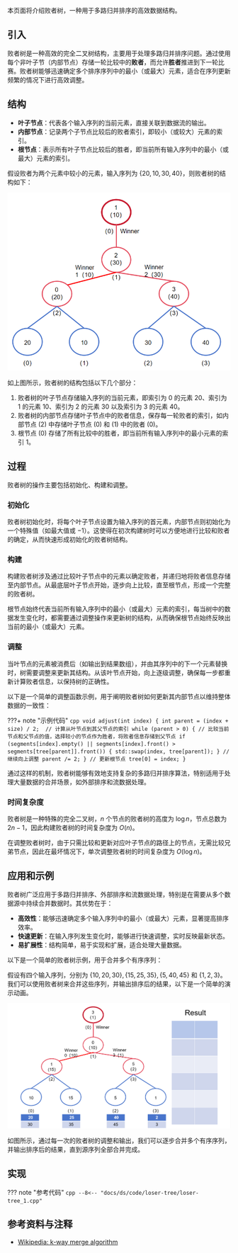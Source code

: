 本页面将介绍败者树，一种用于多路归并排序的高效数据结构。

## 引入

败者树是一种高效的完全二叉树结构，主要用于处理多路归并排序问题。通过使用每个非叶子节（内部节点）存储一轮比较中的**败者**，而允许**胜者**推进到下一轮比赛。败者树能够迅速确定多个排序序列中的最小（或最大）元素，适合在序列更新频繁的情况下进行高效调整。

## 结构

- **叶子节点**：代表各个输入序列的当前元素，直接关联到数据流的输出。
- **内部节点**：记录两个子节点比较后的败者索引，即较小（或较大）元素的索引。
- **根节点**：表示所有叶子节点比较后的胜者，即当前所有输入序列中的最小（或最大）元素的索引。

假设败者为两个元素中较小的元素，输入序列为 $\{20,10,30,40\}$，则败者树的结构如下：

![败者树示例](./images/loser-tree-1.png)

如上图所示，败者树的结构包括以下几个部分：

1. 败者树的叶子节点存储输入序列的当前元素，即索引为 $0$ 的元素 $20$、索引为 $1$ 的元素 $10$、索引为 $2$ 的元素 $30$ 以及索引为 $3$ 的元素 $40$。
2. 败者树的内部节点存储叶子节点中的败者信息，保存每一轮败者的索引，如内部节点 $(2)$ 中存储叶子节点 $(0)$ 和 $(1)$ 中的败者 $(0)$。
3. 根节点 $(0)$ 存储了所有比较中的胜者，即当前所有输入序列中的最小元素的索引 $1$。

## 过程

败者树的操作主要包括初始化、构建和调整。

### 初始化

败者树初始化时，将每个叶子节点设置为输入序列的首元素，内部节点则初始化为一个特殊值（如最大值或 $-1$）。这使得在初次构建树时可以方便地进行比较和败者的确定，从而快速形成初始化的败者树结构。

### 构建

构建败者树涉及通过比较叶子节点中的元素以确定败者，并递归地将败者信息存储至内部节点。从最底层叶子节点开始，逐步向上比较，直至根节点，形成一个完整的败者树。

根节点始终代表当前所有输入序列中的最小（或最大）元素的索引，每当树中的数据发生变化时，都需要通过调整操作来更新树的结构，从而确保根节点始终反映出当前的最小（或最大）元素。

### 调整

当叶节点的元素被消费后（如输出到结果数组），并由其序列中的下一个元素替换时，树需要调整来更新其结构。从该叶节点开始，向上逐级调整，确保每一步都重新计算败者信息，以保持树的正确性。

以下是一个简单的调整函数示例，用于阐明败者树如何更新其内部节点以维持整体数据的一致性：

???+ note "示例代码"
    ```cpp
    void adjust(int index)
    {
        int parent = (index + size) / 2;  // 计算从叶节点到其父节点的索引
        while (parent > 0) {
        // 比较当前节点和父节点的值，选择较小的节点作为胜者，将败者信息存储到父节点
        if (segments[index].empty() || segments[index].front() > segments[tree[parent]].front()) {
            std::swap(index, tree[parent]);
        }
        // 继续向上调整
        parent /= 2;
        }
        // 更新根节点
        tree[0] = index;
    }
    ```

通过这样的机制，败者树能够有效地支持复杂的多路归并排序算法，特别适用于处理大量数据的合并场景，如外部排序和流数据处理。

### 时间复杂度

败者树是一种特殊的完全二叉树，$n$ 个节点的败者树的高度为 $\log n$，节点总数为 $2n-1$，因此构建败者树的时间复杂度为 $O(n)$。

在调整败者树时，由于只需比较和更新对应叶子节点的路径上的节点，无需比较兄弟节点，因此在最坏情况下，单次调整败者树的时间复杂度为 $O(\log n)$。

## 应用和示例

败者树广泛应用于多路归并排序、外部排序和流数据处理，特别是在需要从多个数据源中持续合并数据时。其优势在于：

- **高效性**：能够迅速确定多个输入序列中的最小（或最大）元素，显著提高排序效率。
- **快速更新**：在输入序列发生变化时，能够进行快速调整，实时反映最新状态。
- **易扩展性**：结构简单，易于实现和扩展，适合处理大量数据。

以下是一个简单的败者树示例，用于合并多个有序序列：

假设有四个输入序列，分别为 $\{10,20,30\},\{15,25,35\},\{5,40,45\}$ 和 $\{1,2,3\}$。我们可以使用败者树来合并这些序列，并输出排序后的结果，以下是一个简单的演示动画。

![败者树演示动画](./images/loser-tree-2.apng)

如图所示，通过每一次的败者树的调整和输出，我们可以逐步合并多个有序序列，并输出排序后的结果，直到源序列全部合并完成。

## 实现

??? note "参考代码"
    ```cpp
    --8<-- "docs/ds/code/loser-tree/loser-tree_1.cpp"
    ```
    
## 参考资料与注释

- [Wikipedia: k-way merge algorithm](https://en.wikipedia.org/wiki/K-way_merge_algorithm)
